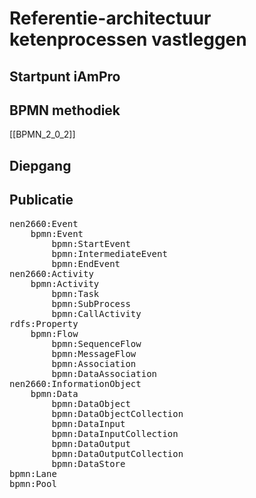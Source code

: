 # Referentie-architectuur ketenprocessen vastleggen

## Startpunt iAmPro

## BPMN methodiek
[[BPMN_2_0_2]]

## Diepgang

## Publicatie

<pre>
nen2660:Event
    bpmn:Event
        bpmn:StartEvent
        bpmn:IntermediateEvent
        bpmn:EndEvent
nen2660:Activity
    bpmn:Activity
        bpmn:Task
        bpmn:SubProcess
        bpmn:CallActivity
rdfs:Property
    bpmn:Flow
        bpmn:SequenceFlow
        bpmn:MessageFlow
        bpmn:Association
        bpmn:DataAssociation
nen2660:InformationObject
    bpmn:Data
        bpmn:DataObject
        bpmn:DataObjectCollection
        bpmn:DataInput
        bpmn:DataInputCollection
        bpmn:DataOutput
        bpmn:DataOutputCollection
        bpmn:DataStore
bpmn:Lane
bpmn:Pool
</pre>



